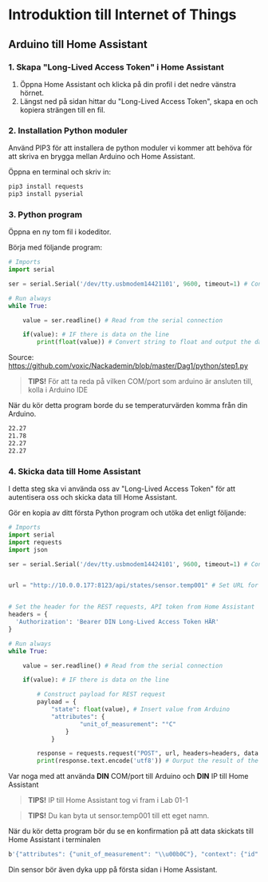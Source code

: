 # Introduktion till Internet of Things

## Arduino till Home Assistant

### 1. Skapa "Long-Lived Access Token" i Home Assistant

1. Öppna Home Assistant och klicka på din profil i det nedre vänstra hörnet.
2. Längst ned på sidan hittar du "Long-Lived Access Token", skapa en och kopiera strängen till en fil.

### 2. Installation Python moduler

Använd PIP3 för att installera de python moduler vi kommer att behöva för att skriva en brygga mellan Arduino och Home Assistant.

Öppna en terminal och skriv in:

```bash
pip3 install requests
pip3 install pyserial
```

### 3. Python program

Öppna en ny tom fil i kodeditor.

Börja med följande program:

```python
# Imports
import serial

ser = serial.Serial('/dev/tty.usbmodem14421101', 9600, timeout=1) # Connect to the Arduino serial connection

# Run always
while True:

    value = ser.readline() # Read from the serial connection

    if(value): # IF there is data on the line
        print(float(value)) # Convert string to float and output the data from Arduino
```

Source: https://github.com/voxic/Nackademin/blob/master/Dag1/python/step1.py

> **TIPS!** För att ta reda på vilken COM/port som arduino är ansluten till, kolla i Arduino IDE

När du kör detta program borde du se temperaturvärden komma från din Arduino.

```bash
22.27
21.78
22.27
22.27
```

### 4. Skicka data till Home Assistant

I detta steg ska vi använda oss av "Long-Lived Access Token" för att autentisera oss och skicka data till Home Assistant.

Gör en kopia av ditt första Python program och utöka det enligt följande:

```python
# Imports
import serial
import requests
import json

ser = serial.Serial('/dev/tty.usbmodem14424101', 9600, timeout=1) # Connect to the Arduino serial connection


url = "http://10.0.0.177:8123/api/states/sensor.temp001" # Set URL for REST requests


# Set the header for the REST requests, API token from Home Assistant
headers = {
  'Authorization': 'Bearer DIN Long-Lived Access Token HÄR'
}

# Run always
while True:

    value = ser.readline() # Read from the serial connection

    if(value): # IF there is data on the line

        # Construct payload for REST request
        payload = {
            "state": float(value), # Insert value from Arduino
            "attributes": {
                    "unit_of_measurement": "°C"
                }
            }

        response = requests.request("POST", url, headers=headers, data = json.dumps(payload)) # Do the REST request
        print(response.text.encode('utf8')) # Ourput the result of the REST request
```

Var noga med att använda **DIN** COM/port till Arduino och **DIN** IP till Home Assistant

> **TIPS!** IP till Home Assistant tog vi fram i Lab 01-1

> **TIPS!** Du kan byta ut sensor.temp001 till ett eget namn.

När du kör detta program bör du se en konfirmation på att data skickats till Home Assistant i terminalen

```bash
b'{"attributes": {"unit_of_measurement": "\\u00b0C"}, "context": {"id": "5f178db5eba611eaad5e17231ec424c9", "parent_id": null, "user_id": "5867b27318cc4b19a4d2b7f8725a42c9"}, "entity_id": "sensor.temp001", "last_changed": "2020-08-31T16:23:58.069946+00:00", "last_updated": "2020-08-31T16:23:58.069946+00:00", "state": "20.8"}'
```

Din sensor bör även dyka upp på första sidan i Home Assistant.